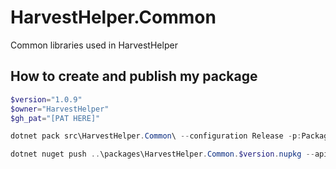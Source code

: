 # HarvestHelper.Common

Common libraries used in HarvestHelper

## How to create and publish my package
```powershell
$version="1.0.9"
$owner="HarvestHelper" 
$gh_pat="[PAT HERE]"

dotnet pack src\HarvestHelper.Common\ --configuration Release -p:PackageVersion=$version -p:RepositoryUrl=https://github.com/$owner/HarvestHelper.Common -o ..\packages

dotnet nuget push ..\packages\HarvestHelper.Common.$version.nupkg --api-key $gh_pat --source "github" 
```
